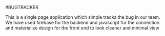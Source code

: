 #BUGTRACKER

This is a single page application which simple tracks the bug in our team. We have used firebase for the backend and javascript for the connection and materialize design for the front end to look cleaner and minimal view